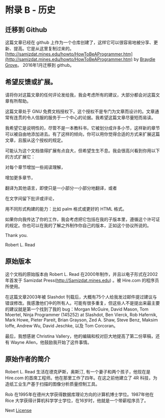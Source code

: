 # 附录 B - 历史

## 迁移到 Github

这篇文章已经在 github 上作为一个仓库创建了，这样它可以很容易地被分享、更新、提高。它是从这里复制过来的。[http://samizdat.mines.edu/howto/HowToBeAProgrammer.htm](http://samizdat.mines.edu/howto/HowToBeAProgrammer.htm) by [Braydie Grove](https://github.com/braydie)。 2016年1月迁移到 github。

## 希望反馈或扩展。

请将你对这篇文章的任何评论发给我，我会考虑所有的建议，大部分都会对这篇文章有所帮助。

这篇文章处于 GNU 免费文档授权下。这个授权不是专门为文章而设计的。文章通常有连贯的令人信服的服务于一个中心的论据。我希望这篇文章尽量短而易读。

我希望它是说明性的，尽管不是一本教科书，它被划分成许多小节，这样新的章节可以被自由地添加进去。有了这样的倾向，你可以用你觉得合适的方式来扩展这篇文章，且服从这个授权的规定。

可能认为这个文档值得扩展有点自大，但希望生生不息。我会很高兴看到你用以下的方式扩展它：

对每个章节增加一些阅读理解，

增加更多章节，

翻译为其他语言，即使只是一小部分一小部分地翻译，或者

在文字间留下批评或评论，

用不同形式构建的能力：比如 palm 格式或更好的 HTML 格式。

如果你向我传达了你的工作，我会考虑把它包括在我的子版本里，遵循这个许可证的规定。你也可以在我的了解之外制作你自己的版本，正如这个协议所说的。

Thank you.

Robert L. Read

## 原始版本

这个文档的原始版本由 Robert L. Read 在2000年制作，并且以电子形式在2002年首发于 Samizdat Press(http://Samizdat.mines.edu) 。被 Hire.com 的程序员所使用。

在这篇文章2003年被 Slashdot 刊载后，大概有75个人给我发过邮件提过建议与错误修改。我感激他们中的所有人。可能有很多重复，但这些人不是提出来最主要的建议就是第一个找到了我的 bug：Morgan McGuire, David Mason, Tom Moertel, Ninja Programmer (145252) at Slashdot, Ben Vierck, Rob Hafernik, Mark Howe, Pieter Pareit, Brian Grayson, Zed A. Shaw, Steve Benz, Maksim Ioffe, Andrew Wu, David Jeschke, 以及 Tom Corcoran。

最后，我想感谢 Christina Vallery，他的编辑和校对巨大地提高了第二份草稿，还有 Wayne Allen，他鼓励我开始了这件事情。

## 原始作者的简介

Robert L. Read 生活在德克萨斯，奥斯汀, 有一个妻子和两个孩子，他现在是 Hire.com 的首席工程师。他在那里工作了四年。在这之前他建立了 4R 科技，为造纸工业生产基于扫描的图像分析质量控制工具。

Rob 在1995年在德州大学获得数据库理论方向的计算机博士学位。1987年他在 Rice 大学获得计算机科学学士学位，在16岁时，他就是一个带薪程序员了。

Next [License](LICENSE.md)
